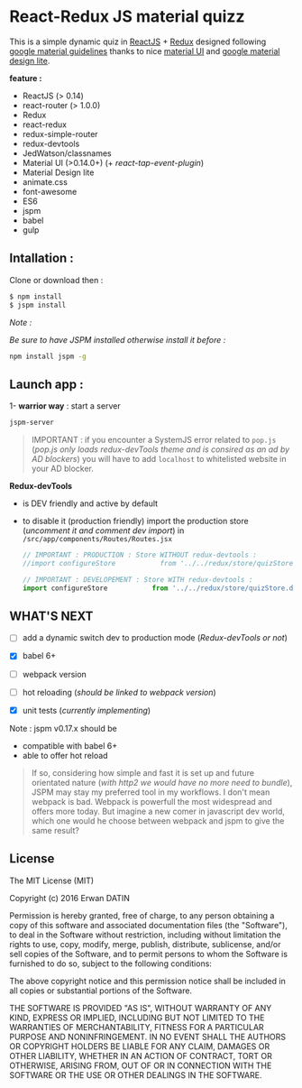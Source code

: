 React-Redux JS material quizz
=========



This is a simple dynamic quiz in [ReactJS](https://facebook.github.io/react/) + [Redux](http://rackt.org/redux/index.html) designed following [google material guidelines](https://www.google.com/design/spec/material-design/introduction.html) thanks to nice [material UI](http://www.material-ui.com) and [google material design lite](http://www.getmdl.io/index.html).

**feature :** 

- ReactJS (> 0.14)
- react-router (> 1.0.0)
- Redux
- react-redux
- redux-simple-router
- redux-devtools 
- JedWatson/classnames 
- Material UI (>0.14.0+) (+ *react-tap-event-plugin*)
- Material Design lite
- animate.css
- font-awesome
- ES6
- jspm 
- babel
- gulp 


## Intallation :

Clone or download then :

```bash
$ npm install 
$ jspm install
```

*Note :*

*Be sure to have JSPM installed otherwise install it before :*
```bash
npm install jspm -g
```


## Launch app : 

1- **warrior way** : start a server 
```bash
jspm-server
```

>IMPORTANT : if you encounter a SystemJS error related to `pop.js` (*pop.js only loads redux-devTools theme and is consired as an ad by AD blockers*) you will have to add `localhost` to whitelisted website in your AD blocker.


**Redux-devTools**
- is DEV friendly and active by default
- to disable it (production friendly) import the production store (*uncomment it and comment dev import*)
    in `/src/app/components/Routes/Routes.jsx`

    ```javascript
    // IMPORTANT : PRODUCTION : Store WITHOUT redux-devtools :
    //import configureStore           from '../../redux/store/quizStore.prod.jsx!jsx';

    // IMPORTANT : DEVELOPEMENT : Store WITH redux-devtools :
    import configureStore           from '../../redux/store/quizStore.dev.jsx!jsx';    
    ```

## WHAT'S NEXT

- [ ] add a dynamic switch dev to production mode (*Redux-devTools or not*)
- [x] babel 6+
- [ ] webpack version
- [ ] hot reloading (*should be linked to webpack version*)
- [x] unit tests (*currently implementing*)


Note : jspm v0.17.x should be 
- compatible with babel 6+
- able to offer hot reload

>If so, considering how simple and fast it is set up and future orientated nature (*with http2 we would have no more need to bundle*), JSPM may stay my preferred tool in my workflows. I don't mean webpack is bad. Webpack is powerfull the most widespread and offers more today. But imagine a new comer in javascript dev world, which one would he choose between webpack and jspm to give the same result? 

## License

The MIT License (MIT)

Copyright (c) 2016 Erwan DATIN

Permission is hereby granted, free of charge, to any person obtaining a copy
of this software and associated documentation files (the "Software"), to deal
in the Software without restriction, including without limitation the rights
to use, copy, modify, merge, publish, distribute, sublicense, and/or sell
copies of the Software, and to permit persons to whom the Software is
furnished to do so, subject to the following conditions:

The above copyright notice and this permission notice shall be included in
all copies or substantial portions of the Software.

THE SOFTWARE IS PROVIDED "AS IS", WITHOUT WARRANTY OF ANY KIND, EXPRESS OR
IMPLIED, INCLUDING BUT NOT LIMITED TO THE WARRANTIES OF MERCHANTABILITY,
FITNESS FOR A PARTICULAR PURPOSE AND NONINFRINGEMENT. IN NO EVENT SHALL THE
AUTHORS OR COPYRIGHT HOLDERS BE LIABLE FOR ANY CLAIM, DAMAGES OR OTHER
LIABILITY, WHETHER IN AN ACTION OF CONTRACT, TORT OR OTHERWISE, ARISING FROM,
OUT OF OR IN CONNECTION WITH THE SOFTWARE OR THE USE OR OTHER DEALINGS IN
THE SOFTWARE.

